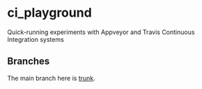 # ci_playground
Quick-running experiments with Appveyor and Travis Continuous Integration systems

## Branches

The main branch here is [trunk](https://github.com/claremacrae/ci_playground/tree/trunk).
